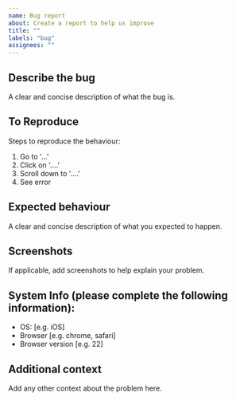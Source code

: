 ```yaml
---
name: Bug report
about: Create a report to help us improve
title: ""
labels: "bug"
assignees: ""
---
```


## Describe the bug

A clear and concise description of what the bug is.

## To Reproduce

Steps to reproduce the behaviour:

1.  Go to '...'
2.  Click on '....'
3.  Scroll down to '....'
4.  See error

## Expected behaviour

A clear and concise description of what you expected to happen.

## Screenshots

If applicable, add screenshots to help explain your problem.

## System Info (please complete the following information):

- OS: [e.g. iOS]
- Browser [e.g. chrome, safari]
- Browser version [e.g. 22]

## Additional context

Add any other context about the problem here.
